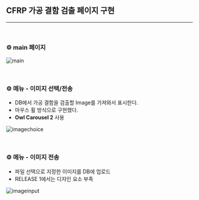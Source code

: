 ## CFRP 가공 결함 검출 페이지 구현

***

<br> 

### ⚙ main 페이지

![main](https://user-images.githubusercontent.com/55940552/113397610-41238d00-93d8-11eb-9518-907c75460dce.PNG) 

<br> 

### **⚙ 메뉴 - 이미지 선택/전송**

- DB에서 가공 결함을 검출할 Image를 가져와서 표시한다.
- 마우스 휠 방식으로 구현했다.
- **Owl Carousel 2** 사용 

![imagechoice](https://user-images.githubusercontent.com/55940552/113397611-41bc2380-93d8-11eb-827a-54746a9313ca.PNG) 

<br> 

### **⚙  메뉴 - 이미지 전송**

- 파일 선택으로 지정한 이미지를 DB에 업로드
- RELEASE 1에서는 디자인 요소 부족

![imageinput](https://user-images.githubusercontent.com/55940552/113397608-3ff26000-93d8-11eb-8959-ce74c360efed.PNG) 